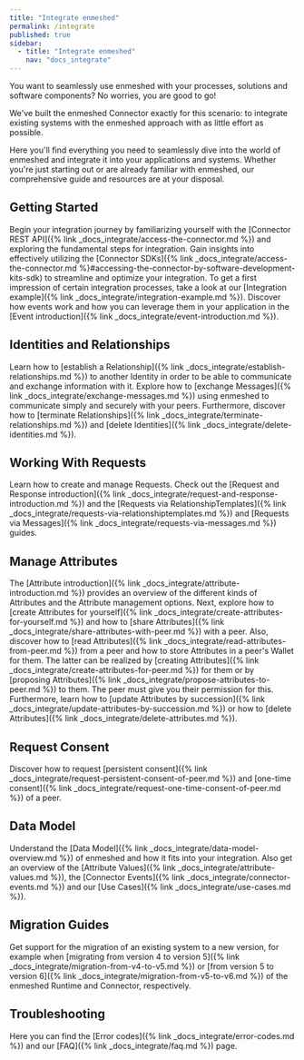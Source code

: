 ```yaml
---
title: "Integrate enmeshed"
permalink: /integrate
published: true
sidebar:
  - title: "Integrate enmeshed"
    nav: "docs_integrate"
---
```


You want to seamlessly use enmeshed with your processes, solutions and software components? No worries, you are good to go!

We've built the enmeshed Connector exactly for this scenario: to integrate existing systems with the enmeshed approach with as little effort as possible.

Here you'll find everything you need to seamlessly dive into the world of enmeshed and integrate it into your applications and systems. Whether you're just starting out or are already familiar with enmeshed, our comprehensive guide and resources are at your disposal.

## Getting Started

Begin your integration journey by familiarizing yourself with the [Connector REST API]({% link _docs_integrate/access-the-connector.md %}) and exploring the fundamental steps for integration. Gain insights into effectively utilizing the [Connector SDKs]({% link _docs_integrate/access-the-connector.md %}#accessing-the-connector-by-software-development-kits-sdk) to streamline and optimize your integration. To get a first impression of certain integration processes, take a look at our [Integration example]({% link _docs_integrate/integration-example.md %}). Discover how events work and how you can leverage them in your application in the [Event introduction]({% link _docs_integrate/event-introduction.md %}).

## Identities and Relationships

Learn how to [establish a Relationship]({% link _docs_integrate/establish-relationships.md %}) to another Identity in order to be able to communicate and exchange information with it. Explore how to [exchange Messages]({% link _docs_integrate/exchange-messages.md %}) using enmeshed to communicate simply and securely with your peers. Furthermore, discover how to [terminate Relationships]({% link _docs_integrate/terminate-relationships.md %}) and [delete Identities]({% link _docs_integrate/delete-identities.md %}).

## Working With Requests

Learn how to create and manage Requests. Check out the [Request and Response introduction]({% link _docs_integrate/request-and-response-introduction.md %}) and the [Requests via RelationshipTemplates]({% link _docs_integrate/requests-via-relationshiptemplates.md %}) and [Requests via Messages]({% link _docs_integrate/requests-via-messages.md %}) guides.

## Manage Attributes

The [Attribute introduction]({% link _docs_integrate/attribute-introduction.md %}) provides an overview of the different kinds of Attributes and the Attribute management options. Next, explore how to [create Attributes for yourself]({% link _docs_integrate/create-attributes-for-yourself.md %}) and how to [share Attributes]({% link _docs_integrate/share-attributes-with-peer.md %}) with a peer. Also, discover how to [read Attributes]({% link _docs_integrate/read-attributes-from-peer.md %}) from a peer and how to store Attributes in a peer's Wallet for them. The latter can be realized by [creating Attributes]({% link _docs_integrate/create-attributes-for-peer.md %}) for them or by [proposing Attributes]({% link _docs_integrate/propose-attributes-to-peer.md %}) to them. The peer must give you their permission for this. Furthermore, learn how to [update Attributes by succession]({% link _docs_integrate/update-attributes-by-succession.md %}) or how to [delete Attributes]({% link _docs_integrate/delete-attributes.md %}).

## Request Consent

Discover how to request [persistent consent]({% link _docs_integrate/request-persistent-consent-of-peer.md %}) and [one-time consent]({% link _docs_integrate/request-one-time-consent-of-peer.md %}) of a peer.

## Data Model

Understand the [Data Model]({% link _docs_integrate/data-model-overview.md %}) of enmeshed and how it fits into your integration. Also get an overview of the [Attribute Values]({% link _docs_integrate/attribute-values.md %}), the [Connector Events]({% link _docs_integrate/connector-events.md %}) and our [Use Cases]({% link _docs_integrate/use-cases.md %}).

## Migration Guides

Get support for the migration of an existing system to a new version, for example when [migrating from version 4 to version 5]({% link _docs_integrate/migration-from-v4-to-v5.md %}) or [from version 5 to version 6]({% link _docs_integrate/migration-from-v5-to-v6.md %}) of the enmeshed Runtime and Connector, respectively.

## Troubleshooting

Here you can find the [Error codes]({% link _docs_integrate/error-codes.md %}) and our [FAQ]({% link _docs_integrate/faq.md %}) page.
